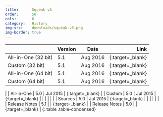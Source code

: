 ```yaml
---
title:      Squeak v5
order:      50
cols:       6
category:   History
img-src:    downloads/squeak-v5.png
img-border: true
---
```


|                | Version   | Date     | Link                                                       |
| -------------- |:--------- |:--------:| ----------------------------------------------------------:|
| All-in-One (32 bit)     | 5.1       | Aug 2016 | [<i class="fa fa-download"></i>][51]{:target=_blank}       |
| Custom (32 bit)        | 5.1     | Aug 2016 | [<i class="fa fa-external-link"></i>][51c]{:target=_blank}      |
| All-in-One (64 bit)    | 5.1     | Aug 2016 | [<i class="fa fa-download"></i>][51_64]{:target=_blank}       |
| Custom (64 bit)        | 5.1     | Aug 2016 | [<i class="fa fa-external-link"></i>][51c_64]{:target=_blank}      |
|
| All-in-One     | 5.0      | Jul 2015 | [<i class="fa fa-download"></i>][50]{:target=_blank}       |
| Custom         | 5.0       | Jul 2015 | [<i class="fa fa-external-link"></i>][50c]{:target=_blank}      |
|                |           |          |                                                            |
| Sources        | 5.0       | Jul 2015 | [<i class="fa fa-download"></i>][50s]{:target=_blank}      |
|                |           |          |                                                            |
| Release Notes  | 5.1       |          | [<i class="fa fa-external-link"></i>][51r]{:target=_blank} |
| Release Notes  | 5.0       |          | [<i class="fa fa-external-link"></i>][50r]{:target=_blank} |
{:.table .table-condensed}

[50]: http://files.squeak.org/5.0/Squeak5.0-15120-32bit/Squeak5.0-15120-32bit-All-in-One.zip
[50c]: http://files.squeak.org/5.0/Squeak5.0-15120-32bit/

[51]: http://files.squeak.org/5.1/Squeak5.1-16546-32bit/Squeak5.1-16546-32bit-All-in-One.zip
[51c]: http://files.squeak.org/5.1/Squeak5.1-16546-32bit/
[51_64]: http://files.squeak.org/5.1/Squeak5.1-16546-64bit/Squeak5.1-16546-64bit-All-in-One.zip
[51c_64]: http://files.squeak.org/5.1/Squeak5.1-16546-64bit/

[50s]: http://files.squeak.org/sources_files/SqueakV50.sources.gz

[51r]: https://github.com/squeak-smalltalk/squeak-app/blob/master/release-notes/5.1
[50r]: https://github.com/squeak-smalltalk/squeak-app/blob/master/release-notes/5.0
